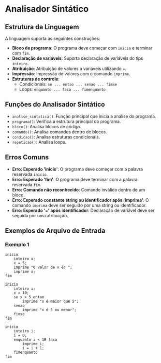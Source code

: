 # Analisador Sintático

## Estrutura da Linguagem

A linguagem suporta as seguintes construções:

- **Bloco de programa**: O programa deve começar com `inicio` e terminar com `fim`.
- **Declaração de variáveis**: Suporta declaração de variáveis do tipo `inteiro`.
- **Atribuição**: Atribuição de valores a variáveis utilizando `=`.
- **Impressão**: Impressão de valores com o comando `imprime`.
- **Estruturas de controle**:
  - Condicionais: `se ... entao ... senao ... fimse`
  - Loops: `enquanto ... faca ... fimenquanto`

## Funções do Analisador Sintático

- `analise_sintatica()`: Função principal que inicia a análise do programa.
- `programa()`: Verifica a estrutura principal do programa.
- `bloco()`: Analisa blocos de código.
- `comando()`: Analisa comandos dentro de blocos.
- `condicao()`: Analisa estruturas condicionais.
- `repeticao()`: Analisa loops.

## Erros Comuns

- **Erro: Esperado 'inicio'**: O programa deve começar com a palavra reservada `inicio`.
- **Erro: Esperado 'fim'**: O programa deve terminar com a palavra reservada `fim`.
- **Erro: Comando não reconhecido**: Comando inválido dentro de um bloco.
- **Erro: Esperado constante string ou identificador após 'imprima'**: O comando `imprima` deve ser seguido por uma string ou identificador.
- **Erro: Esperado '=' após identificador**: Declaração de variável deve ser seguida por uma atribuição.
## Exemplos de Arquivo de Entrada

### Exemplo 1

```plaintext
inicio
    inteiro x;
    x = 5;
    imprime "O valor de x é: ";
    imprime x;
fim

inicio
    inteiro x;
    x = 10;
    se x > 5 entao
        imprime "x é maior que 5";
    senao
        imprime "x é 5 ou menor";
    fimse
fim

inicio
    inteiro i;
    i = 0;
    enquanto i < 10 faca
        imprime i;
        i = i + 1;
    fimenquanto
fim
